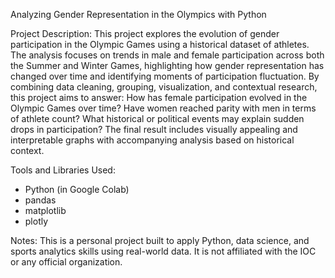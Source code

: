 Analyzing Gender Representation in the Olympics with Python

Project Description:
This project explores the evolution of gender participation in the Olympic Games using a historical dataset of athletes. The analysis focuses on trends in male and female participation across both the Summer and Winter Games, highlighting how gender representation has changed over time and identifying moments of participation fluctuation.
By combining data cleaning, grouping, visualization, and contextual research, this project aims to answer:
How has female participation evolved in the Olympic Games over time?
Have women reached parity with men in terms of athlete count?
What historical or political events may explain sudden drops in participation?
The final result includes visually appealing and interpretable graphs with accompanying analysis based on historical context.

Tools and Libraries Used:
- Python (in Google Colab)
- pandas
- matplotlib
- plotly

Notes:
This is a personal project built to apply Python, data science, and sports analytics skills using real-world data. It is not affiliated with the IOC or any official organization.
